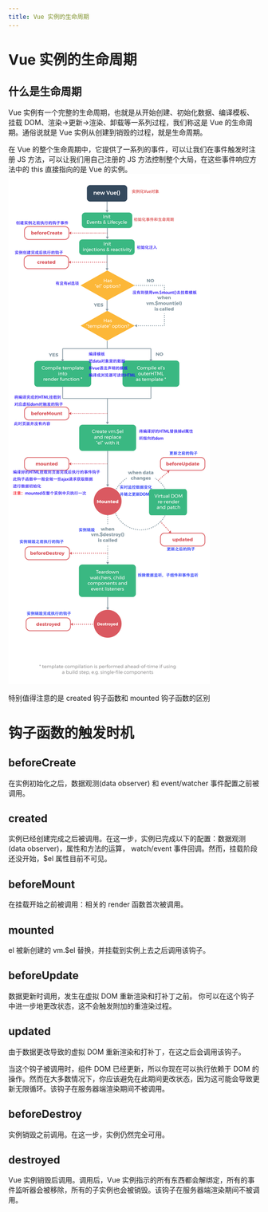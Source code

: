 ```yaml
---
title: Vue 实例的生命周期
---
```


# Vue 实例的生命周期
## 什么是生命周期
Vue 实例有一个完整的生命周期，也就是从开始创建、初始化数据、编译模板、挂载 DOM、渲染→更新→渲染、卸载等一系列过程，我们称这是 Vue 的生命周期。通俗说就是 Vue 实例从创建到销毁的过程，就是生命周期。

在 Vue 的整个生命周期中，它提供了一系列的事件，可以让我们在事件触发时注册 JS 方法，可以让我们用自己注册的 JS 方法控制整个大局，在这些事件响应方法中的 this 直接指向的是 Vue 的实例。
![enter description here](./images/6aedb651gy1fmncxvp4doj20xc2cfaim.jpg)


特别值得注意的是 created 钩子函数和 mounted 钩子函数的区别

# 钩子函数的触发时机
## beforeCreate
在实例初始化之后，数据观测(data observer) 和 event/watcher 事件配置之前被调用。

## created
实例已经创建完成之后被调用。在这一步，实例已完成以下的配置：数据观测(data observer)，属性和方法的运算， watch/event 事件回调。然而，挂载阶段还没开始，$el 属性目前不可见。

## beforeMount
在挂载开始之前被调用：相关的 render 函数首次被调用。

## mounted
el 被新创建的 vm.$el 替换，并挂载到实例上去之后调用该钩子。

## beforeUpdate
数据更新时调用，发生在虚拟 DOM 重新渲染和打补丁之前。 你可以在这个钩子中进一步地更改状态，这不会触发附加的重渲染过程。

## updated
由于数据更改导致的虚拟 DOM 重新渲染和打补丁，在这之后会调用该钩子。

当这个钩子被调用时，组件 DOM 已经更新，所以你现在可以执行依赖于 DOM 的操作。然而在大多数情况下，你应该避免在此期间更改状态，因为这可能会导致更新无限循环。该钩子在服务器端渲染期间不被调用。

## beforeDestroy
实例销毁之前调用。在这一步，实例仍然完全可用。

## destroyed
Vue 实例销毁后调用。调用后，Vue 实例指示的所有东西都会解绑定，所有的事件监听器会被移除，所有的子实例也会被销毁。该钩子在服务器端渲染期间不被调用。